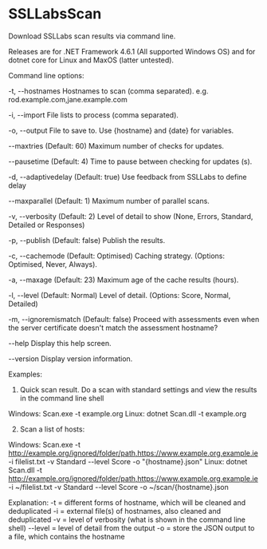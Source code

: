# SSLLabsScan
Download SSLLabs scan results via command line.

Releases are for .NET Framework 4.6.1 (All supported Windows OS) and for dotnet core for Linux and MaxOS (latter untested).

Command line options:

 -t, --hostnames         Hostnames to scan (comma separated). e.g. rod.example.com,jane.example.com

  -i, --import            File lists to process (comma separated).

  -o, --output            File to save to. Use {hostname} and {date} for variables.

  --maxtries              (Default: 60) Maximum number of checks for updates.

  --pausetime             (Default: 4) Time to pause between checking for updates (s).

  -d, --adaptivedelay     (Default: true) Use feedback from SSLLabs to define delay

  --maxparallel           (Default: 1) Maximum number of parallel scans.

  -v, --verbosity         (Default: 2) Level of detail to show (None, Errors, Standard, Detailed or Responses)

  -p, --publish           (Default: false) Publish the results.

  -c, --cachemode         (Default: Optimised) Caching strategy. (Options: Optimised, Never, Always).

  -a, --maxage            (Default: 23) Maximum age of the cache results (hours).

  -l, --level             (Default: Normal) Level of detail. (Options: Score, Normal, Detailed)

  -m, --ignoremismatch    (Default: false) Proceed with assessments even when the server certificate doesn't match the assessment hostname?

  --help                  Display this help screen.

  --version               Display version information.


Examples:

1. Quick scan result. Do a scan with standard settings and view the results in the command line shell

  Windows:
    Scan.exe -t example.org
  Linux:
    dotnet Scan.dll -t example.org


2. Scan a list of hosts:

  Windows:
    Scan.exe -t http://example.org/ignored/folder/path,https://www.example.org,example.ie -i filelist.txt -v Standard --level Score -o "{hostname}.json"
  Linux:
    dotnet Scan.dll  -t http://example.org/ignored/folder/path,https://www.example.org,example.ie -i ~/filelist.txt -v Standard --level Score -o ~/scan/{hostname}.json

  Explanation:
    -t = different forms of hostname, which will be cleaned and deduplicated
    -i = external file(s) of hostnames, also cleaned and deduplicated
    -v = level of verbosity (what is shown in the command line shell)
    --level = level of detail from the output
    -o = store the JSON output to a file, which contains the hostname
